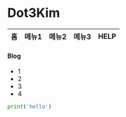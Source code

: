 # Dot3Kim
홈|메뉴1|메뉴2|메뉴3|HELP
---|---|---|---|---





#### Blog

- 1
- 2
- 3
- 4

```python
print('hello')
```



